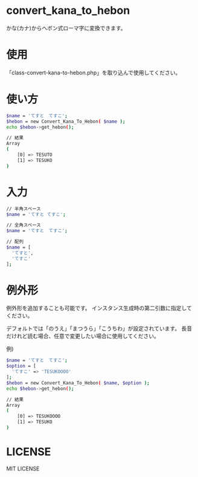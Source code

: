 # convert_kana_to_hebon
かな(カナ)からヘボン式ローマ字に変換できます。

# 使用
「class-convert-kana-to-hebon.php」を取り込んで使用してください。

# 使い方
```bash
$name = 'てすと　てすこ';
$hebon = new Convert_Kana_To_Hebon( $name );
echo $hebon->get_hebon();

// 結果
Array
(
    [0] => TESUTO
    [1] => TESUKO
)
```

# 入力
```bash
// 半角スペース
$name = 'てすと てすこ';

// 全角スペース
$name = 'てすと　てすこ';

// 配列
$name = [
  'てすと',
  'てすこ'
];
```

# 例外形
例外形を追加することも可能です。
インスタンス生成時の第二引数に指定してください。

デフォルトでは「のうえ」「まつうら」「こうちわ」が設定されています。
長音だけれど読む場合、任意で変更したい場合に使用してください。

例)
```bash
$name = 'てすと　てすこ';
$option = [
  'てすこ' => 'TESUKOOOO'
];
$hebon = new Convert_Kana_To_Hebon( $name, $option );
echo $hebon->get_hebon();

// 結果
Array
(
    [0] => TESUKOOOO
    [1] => TESUKO
)
```

# LICENSE
MIT LICENSE
